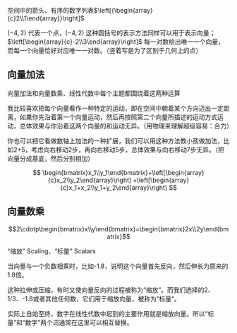 
空间中的箭头、有序的数字列表$\left[{\begin{array}{c}2\\1\end{array}}\right]$

$(-4,2)$ 代表一个点，$(-4,2)$ 这种圆括号的表示方法同样可以用于表示向量；$\left[\begin{array}{c}-2\\3\end{array}\right]$ 每一对数给出唯一一个向量，而每一个向量恰好对应唯一一对数。（竖着写是为了区别于几何上的点）


## 向量加法

向量加法和向量数乘、线性代数中每个主题都围绕着这两种运算

我比较喜欢把每个向量看作一种特定的运动，即在空间中朝着某个方向迈出一定距离，如果你先沿着第一个向量运动，然后再按照第二个向量所描述的运动方式运动，总体效果与你沿着这两个向量的和运动无异。（用物理来理解超级容易：合力）

你也可以把它看做数轴上加法的一种扩展，我们可以用这种方法教小孩做加法，比如2+5，考虑向右移动2步，再向右移动5步，总体效果与向右移动7步无异。（把向量分成基底，然后分别相加）

$$
\begin{bmatrix}x_1\\y_1\end{bmatrix}+\left[\begin{array}{c}x_2\\y_2\end{array}\right]
=\left[\begin{array}{c}x_1+x_2\\y_1+y_2\end{array}\right]
$$


## 向量数乘

$$2\cdotp\begin{bmatrix}x\\y\end{bmatrix}=\begin{bmatrix}2x\\2y\end{bmatrix}$$

“缩放” Scaling、“标量” Scalars

当向量与一个负数相乘时，比如-1.8，说明这个向量首先反向，然后伸长为原来的1.8倍。

这种拉伸或压缩，有时又使向量反向的过程被称为“缩放”。而我们选择的2、1/3、-1.8或者其他任何数，它们用于缩放向量，被称为“标量“。

实际上自始至终，数字在线性代数中起到的主要作用就是缩放向量。所以“标量”和“数字"两个词通常在这里可以相互替换。